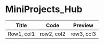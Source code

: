 # MiniProjects_Hub
| Title | Code | Preview |
|-------|------|---------|
|Row1, col1 | row2, col2 | row3, col3 |
